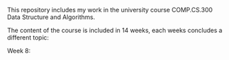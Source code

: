 This repository includes my work in the university course COMP.CS.300 Data Structure and Algorithms.

The content of the course is included in 14 weeks, each weeks concludes a different topic:

Week 8: 
